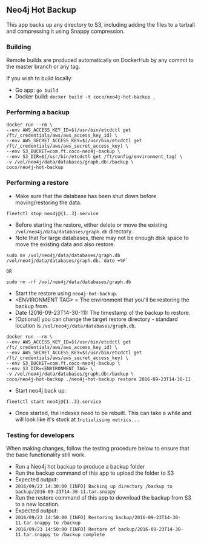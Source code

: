## Neo4j Hot Backup
This app backs up any directory to S3, including adding the files to a tarball and compressing it using Snappy compression.

### Building
Remote builds are produced automatically on DockerHub by any commit to the master branch or any tag.

If you wish to build locally:
- Go app: `go build`
- Docker build: `docker build -t coco/neo4j-hot-backup .`

### Performing a backup

    docker run --rm \
    --env AWS_ACCESS_KEY_ID=$(/usr/bin/etcdctl get /ft/_credentials/aws/aws_access_key_id) \
    --env AWS_SECRET_ACCESS_KEY=$(/usr/bin/etcdctl get /ft/_credentials/aws/aws_secret_access_key) \
    --env S3_BUCKET=com.ft.coco-neo4j-backup \
    --env S3_DIR=$(/usr/bin/etcdctl get /ft/config/environment_tag) \
    -v /vol/neo4j/data/databases/graph.db:/backup \
    coco/neo4j-hot-backup

### Performing a restore
- Make sure that the database has been shut down before moving/restoring the data.

```
fleetctl stop neo4j@{1..3}.service
```

- Before starting the restore, either delete or move the existing `/vol/neo4j/data/databases/graph.db` directory.
- Note that for large databases, there may not be enough disk space to move the existing data and also restore.

```
sudo mv /vol/neo4j/data/databases/graph.db /vol/neo4j/data/databases/graph.db.`date +%F`

OR

sudo rm -rf /vol/neo4j/data/databases/graph.db
```

- Start the restore using `neo4j-hot-backup`.
- &lt;ENVIRONMENT TAG&gt; = The environment that you'll be restoring the backup from.
- Date (2016-09-23T14-30-11): The timestamp of the backup to restore.
- [Optional] you can change the target restore directory - standard location is `/vol/neo4j/data/databases/graph.db`.

```
docker run --rm \
--env AWS_ACCESS_KEY_ID=$(/usr/bin/etcdctl get /ft/_credentials/aws/aws_access_key_id) \
--env AWS_SECRET_ACCESS_KEY=$(/usr/bin/etcdctl get /ft/_credentials/aws/aws_secret_access_key) \
--env S3_BUCKET=com.ft.coco-neo4j-backup \
--env S3_DIR=<ENVIRONMENT_TAG> \
-v /vol/neo4j/data/databases/graph.db:/backup \
coco/neo4j-hot-backup ./neo4j-hot-backup restore 2016-09-23T14-30-11
```

- Start neo4j back up:

```
fleetctl start neo4j@{1..3}.service
```

- Once started, the indexes need to be rebuilt.  This can take a while and will look like it's stuck at `Initialising metrics...`


### Testing for developers
When making changes, follow the testing procedure below to ensure that the base functionality still work.
- Run a Neo4j hot backup to produce a backup folder
- Run the backup command of this app to upload the folder to S3
 - Expected output:
 - `2016/09/23 14:30:00 [INFO] Backing up directory /backup to backup/2016-09-23T14-30-11.tar.snappy`
- Run the restore command of this app to download the backup from S3 to a new location.
 - Expected output: 
 - `2016/09/23 14:50:00 [INFO] Restoring backup/2016-09-23T14-30-11.tar.snappy to /backup`
 - `2016/09/23 14:50:00 [INFO] Restore of backup/2016-09-23T14-30-11.tar.snappy to /backup complete`
